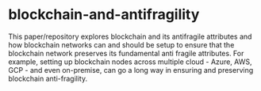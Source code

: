# blockchain-and-antifragility
This paper/repository explores blockchain and its antifragile attributes and how blockchain networks can and should be setup to ensure that the blockchain network preserves its fundamental anti fragile attributes. For example, setting up blockchain nodes across multiple cloud - Azure, AWS, GCP - and even on-premise, can go a long way in ensuring and preserving blockchain anti-fragility.
